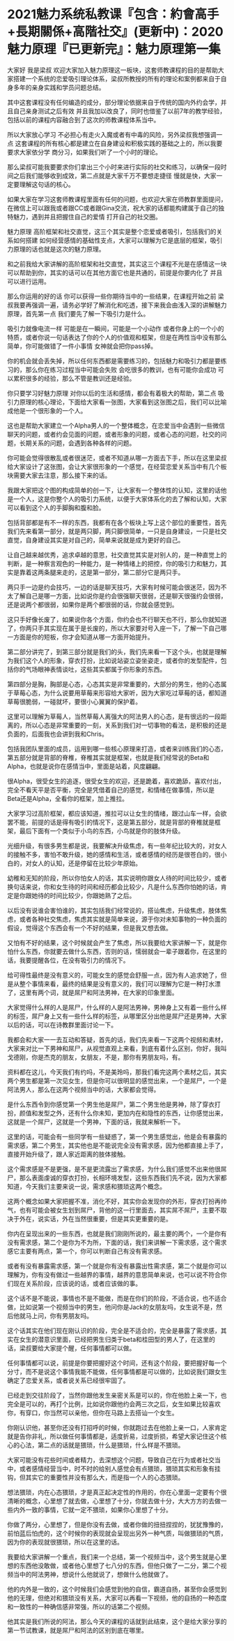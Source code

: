 # 2021魅力系统私教课『包含：約會高手+長期關係+高階社交』(更新中)：2020魅力原理『已更新完』：魅力原理第一集

大家好 我是梁叔 欢迎大家加入魅力原理这一板块，这套师教课程的目的是帮助大家搭建一个系统的恋爱吸引理论体系，梁叔所教授的所有的理论和案例都来自于自身多年的亲身实践和学员问题总结。

其中这套课程没有任何编造的成分，部分理论依据来自于传统的国内外约会学，并且自己亲身测试之后有效 并且我加以改良了，同时也借鉴了以前7年的教学经验，包括以前的课程内容融合到了这次的师教课程体系当中。

所以大家放心学习 不必担心有走火入魔或者有中毒的风险，另外梁叔我想强调一点 这套课程的所有核心都是建立在自身建设和积极实践的基础之上的，所以我要要求大家依分学 商分习，如果我们听了一个小时的理论。

那么梁叔可能我要要求你们拿出三个小时来进行实际的社交和练习，以确保一段时间之后我们能够收到成效，第二点就是大家千万不要想走捷径 慢就是快，大家一定要理解这句话的核心。

如果大家在学习这套师教课程里面有任何的问题，也欢迎大家在师教群里面提问，在微信上可以跟我或者跟CC或者跟Gina交流，祝大家的话都能构建属于自己的独特魅力，遇到并且把握住自己的爱情 打开自己的社交圈。

魅力原理 高阶框架和社交直觉，这三个其实是整个恋爱或者吸引，包括我们的关系如何搭建 如何经营感情的基础性支点，大家可以理解为它是底层的框架，吸引力原理的话也就是这次的魅力原理。

和之前我给大家讲解的高阶框架和社交直觉，其实这三个课程不光是在感情这一块可以帮助到你，其实的话可以在其他方面它也是共通的，前提是你要内化了 并且可以进行运用。

那么你运用的好的话 你可以获得一些你期待当中的一些结果，在课程开始之前 梁叔我要再强调一遍，请务必学好了解消化和吃透，接下来我会由浅入深的讲解魅力原理，首先第一点 我们要先了解一下吸引力是什么。

吸引力就像电流一样 可能是在一瞬间，可能是一个小动作 或者你身上的一个小的特质，或者你说一句话表达了你的个人的价值观和框架，但是在两性当中没有那么简单，你可能做错了一件小事情 女神就会把你pass掉。

你的机会就会丢失掉，所以任何东西都是需要练习的，包括魅力和吸引力都是要练习的，那么你在练习过程当中可能会失败 会吃很多的教训，也有可能你会成功 可以累积很多的经验，那么不管是教训还是经验。

你只要学习好魅力原理 对你以后的生活和感情，都会有着极大的帮助，第二点 吸引力原理的核心理论，下面给大家看一张图，大家看到这张图之后，我们可以比喻成他是一个很形象的一个人。

这也是帮助大家建立一个Alpha男人的一个整体概念，在恋爱当中会遇到一些微信聊天的问题，或者约会见面的问题，或者形象的问题，或者心态的问题，社交的问题，长期关系的问题，会遇到各种各样的问题。

你可能会觉得很散乱或者很迷茫，或者不知道从哪一方面去下手，所以在这里梁叔给大家设计了这张图，会让大家很形象的一个感觉，在经营恋爱关系当中有几个板块需要大家去注意，那么接下来的话。

我跟大家把这个图的构成简单的创一下，让大家有一个整体性的认知，这里的话他是一个人，这是你整个人的吸引力系统，以便于大家体系化的去了解和认知，大家可以看到这个人的手脚胸和腹和脸。

包括背部都是有不一样的东西，我都有在各个板块上写上这个部位的重要性，首先我们先来看第一部分，就是两只脚，两只脚很简单，一只是自身建设，一只是社交直觉，自身建设其实是对自己的，简单来说就是成为更好的自己。

让自己越来越优秀，追求卓越的意思，社交直觉其实是对别人的，是一种直觉上的判断，是一种察言观色的一种能力，是一种情绪上的把控，你的吸引力和魅力，其实是靠着这两条腿来走的，这是第一部分，第二部分它是两只手。

两只手一边是约会技巧，一边的话是聊天技巧，大家有时候可能会很迷茫，因为不太了解自己是哪一方面，比如说你是约会很强聊天很弱，还是聊天很强约会很弱，还是说两个都很弱，如果你是两个都很弱的话，你就会感觉到。

这只手好像长废了，如果说你各个方面，你约会也不行聊天也不行，那么你就知道了，你两只手其实现在属于是长废的，所以大家要对号入座一下，了解一下自己哪一方面是你的短板，你才会知道从哪一方面开始提升。

第二部分讲完了，到第三部分就是我们的头，我们先来看一下这个头，也就是理解为我们这个人的形象，穿衣打扮，比如说站姿立姿坐姿走，或者你的发型配件，包括你的气场眼神表情谈吐，这些其实都属于你形象的东西。

第四部分是胸，胸部是心态，心态其实是非常重要的，大部分的男生，他的心态属于草莓心态，为什么说要用草莓来形容给大家听，因为大家吃过草莓的话，都知道草莓很脆弱，一碰就坏，要很小心翼翼的保护着。

这里可以理解为草莓人，当然草莓人离强大的阿法男人的心态，是有很远的一段距离的，所以心态是非常重要的一刻，关系到我们对一切事物的看法，是积极的还是负面的，后面我也会讲到我和Chris。

包括我团队里面的成员，运用到哪一些核心原理来打造，或者来训练我们的心态，第五部分就是背部的脊椎，脊椎其实就是框架，也就是我们经常说的Beta和Alpha，也就是说你在感情当中，里面是站着，风度翩翩。

很Alpha，很受女生的追逐，很受女生的欢迎，还是跪着，喜欢跪舔，喜欢付出，完全不看天平是否平衡，完全是凭借着自己的感觉，和情绪在做事情，所以是Beta还是Alpha，全看你的框架，加上推拉。

大家学习过高阶框架，都应该知道，推拉可以让女生的情绪，跟过山车一样，会欲罢不能，前提的话是得有吸引的情况下，这是第五部分，就是背部的脊椎就是框架，最后下面有一个类似于小鸟的东西，小鸟就是你的肢体升级。

光细升级，有很多男生都是说，我要解决升级焦虑，有一些年纪比较大的，对女人的接触不多，害怕不敢升级，她的感情和生活，或者感情的经历是很苍白的，很小白的，对女人的认知，还是停留在比较少年原始。

幼稚和无知的阶段，所以你怕女人的话，其实说明你跟女人待的时间比较少，或者换句话来说，你和女生待的时间和经历都会比较少，凡是什么东西你怕她的话，肯定是你跟她待的时间比较少，你跟她熟了之后。

以后没有说谁会害怕谁的，其实包括我们经常说的，搭讪焦虑，升级焦虑，肢体焦虑，或者各种社交焦虑，焦虑其实就是简单来说，源于你对未知事物的一种负面的假设，觉得这个东西会有一个不好的结果，但是我又想去做。

又怕有不好的结果，这个时候就会产生了焦虑，所以我要给大家讲解一下，就是你怕什么东西，你就要去做什么东西，否则的话，懦弱就会一辈子跟着你，在这里的话，我要提醒各位，在没有吸引力的情况下。

给可得性最终是没有意义的，可能女生的感觉会舒服一点，因为有人追求她了，但是从整个事情来看，最终的结果是没有意义的，我们可以理解为它是一种打水漂了，这里有两个词，就是屌尸和阿法男神，在大家的印象里面。

大家觉得什么样的人是屌尸，什么样的人是阿法男神，男神身上又有着一些什么样的标签，屌尸身上又有一些什么样的标签，从哪里区分出他是屌尸还是男神，大家以后的话，可以在诗教群里面讨论一下。

我都会和大家一一去互动和答疑，首先的话，我们先来看一下这两个视频和素材，大家来对比一下男神和屌尸，从视觉直观上来看，到底有着什么区别，你好，我叫戈德刚，你是杰克的朋友，女朋友，不是，那你有男朋友吗，有。

资料都在这儿，今天我们有约吗，不是美玲吗，那我们看完这两个素材之后，其实两个男生都是第一次见女生，但是你可以很明显的感觉出来，一个是屌尸，一个是阿法男人，那么在这两个视频当中的话，大家都会觉得。

是什么东西令到你感觉第一个男生他是屌尸，第二个男生他是男神，除了穿衣打扮，颜值和发型之外，还有什么你未知，更加内在和隐性的东西，让你感觉出来，这就是一个屌尸，这就是一个男神，下面的话，我就来解析一下。

这里的话，可能会有一些同学有一些疑惑了，第一个男生感觉出，他是会有暴露的需求感，第二个男生，其实他也是不能说完全没有需求感，因为他都直接上手了，直接开始升级了，跟人家近距离的肢体接触。

这个需求感是不是更强，是不是更流露出了需求感，为什么我们感觉不出来他很屌尸，那么表面虔诚的穿衣打扮，长相环境发型，这些东西我们先不说，因为大家都知道，今天我们主要来说一说，需求感和猥琐这两个概念。

这两个概念如果大家把握不准，消化不好，其实你会发现你的外形，穿衣打扮再帅气，也有可能会被女生划到屌尸，背他的这一行里面去，其实屌不屌尸，主要不取决于外在，说实话，外在当然很重要，但是其实更重要的是。

你内在呈现出来的一些东西，也就是我们刚刚所说的，最主要的两个，一个是你有没有需求感，第二个是你为不为所，下面的话，我们来讲解一下需求感，这个需求感它主要有两点，第一个，你可以判断自己有没有需求感。

或者有没有暴露需求感，第一个就是你有没有暴露出性需求感，第二个就是你可以理解为，你有没有做过一些越界的事情，越界的意思简单来说，也可以说不符合你们现在关系阶段，应该说的话，或者应该做的事。

这个话不是不能说，事情也不是不能做，而是在你们的阶段，不适合说，也不适合做，比如说第一个视频当中的男生，他问你是Jack的女朋友吗，女生说不是，然后他就马上问，你有男朋友吗。

这个话其实在他们现在刚认识的阶段，完全是不适合的，完全是暴露了需求感，其实在女生的潜意识里面，已经把男生归类于beta和桂田型的男人了，在这里的话，梁叔要给大家提个醒，任何事情都可以做。

任何事情都可以说，前提是你要把握好这个时间，还有这个阶段，要把握好每一个分寸，而不是说这个事情我能不能做，任何事情都是可以做的，比如说我们跟女生确定了恋爱关系，或者说关系已经很牢固了。

已经走到交往阶段了，当然你跟他发生亲密关系是可以的，你在他脸上亲一下，也完全是可以的，再打个比例，比如说你跟他约会两三次之后，女生如果比较喜欢你，有穿口，你当然可以亲他，但你在马路上去搭讪一个女生。

你刚认识他，甚至你还没有打招呼的时候，你就跑过去在他脸上亲一口，人家肯定就是告你非礼，所以做任何事情都是，适度折易，过度折损，希望大家记住这个核心的心法，第二点的话就是猥琐，什么是猥琐，什么样是不猥琐。

大家可能没有花些时间或者精力，去深想这个问题，导致自己在行为或者社交当中，或者感情经营当中，时不时的给别人感觉会有点猥琐，猥琐其实和形象有挂钩，但其实它的重要性并没有那么大，而是指一个人的心态猥琐。

想法猥琐，内在心态猥琐，才是真正起决定性的作用的，你在心里面一定要有个很清晰的概念，心里想了就去做，心里想了十分，你就去做十分，大大方方的去做一些内外一致的事情，它就一定不猥琐，如果你心里想了十分。

你做了两分，心里想了，但是你没有去做，或者你做的扭扭捏捏的，犹犹豫豫的，前怕蓝后怕虎的，这个时候你的表现就会呈现出另外一种气质，叫做猥琐的气质，因为你的表现就很猥琐，所以在这里的话。

我要给大家讲解一个重点，我们来一个总结，第一个视频当中，这个男生就是心里想的东西他没敢做，或者他心里想了七八分的东西，但他只做了一二分，第二个视频当中的阿法男神，想说什么他就说了，想做什么他就做了。

他的内外是一致的，这个时候我们会感觉到他的自信，霸道自扬，甚至你会感觉到他的无理，但绝对和猥琐没有关系，大家可以再看一下视频，他的自扬的一种态度和一致性的一种确信感非常强，所以的话第二个视频。

他其实是我们所说的阿法，那么今天的课程的话就到此结束，这个是给大家分享的第一节试教课，就是屌尸和阿法的区别到底在哪里。